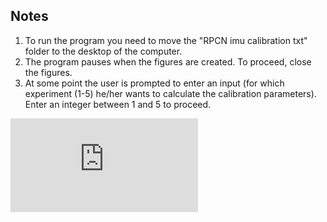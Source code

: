 ## Notes
1. To run the program you need to move the "RPCN imu calibration txt" folder to the desktop of the computer.
2. The program pauses when the figures are created. To proceed, close the figures.
3. At some point the user is prompted to enter an input (for which experiment (1-5) he/her wants to calculate the calibration parameters). 
Enter an integer between 1 and 5 to proceed.

<embed src="https://raw.githubusercontent.com/Manouselis/robot-perception-cognition-navigation/main/Individual%20Assignment%20(Calibration%20of%20Parameters)/RPCN_Individual_Calibration_Parameters.pdf" type="application/pdf">

<object data="https://raw.githubusercontent.com/Manouselis/robot-perception-cognition-navigation/main/Individual%20Assignment%20(Calibration%20of%20Parameters)/RPCN_Individual_Calibration_Parameters.pdf" type="application/pdf" width="100%"></object>
